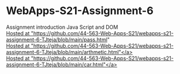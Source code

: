 # WebApps-S21-Assignment-6
Assignment introduction Java Script and DOM<br>
<a href="https://github.com/44-563-Web-Apps-S21/webapps-s21-assignment-6-TJteja/blob/main/pass.html">Hosted at "https://github.com/44-563-Web-Apps-S21/webapps-s21-assignment-6-TJteja/blob/main/pass.html" </a><br>
<a href="https://github.com/44-563-Web-Apps-S21/webapps-s21-assignment-6-TJteja/blob/main/arthmetic.html">Hosted at "https://github.com/44-563-Web-Apps-S21/webapps-s21-assignment-6-TJteja/blob/main/arthmetic.html"</a><br>
<a href=https://github.com/44-563-Web-Apps-S21/webapps-s21-assignment-6-TJteja/blob/main/car.html>Hosted at "https://github.com/44-563-Web-Apps-S21/webapps-s21-assignment-6-TJteja/blob/main/car.html"</a>